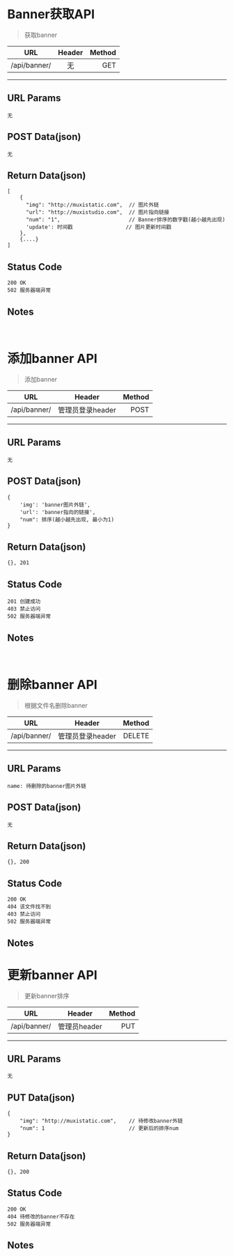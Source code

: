 # Banner获取API

> 获取banner

| URL |  Header | Method |
| ------------- |:-------------:| -----:|
| /api/banner/ | 无 | GET |

<hr/>

## URL Params

    无

## POST Data(json)

    无

## Return Data(json)

    [
        {
          "img": "http://muxistatic.com",  // 图片外链
          "url": "http://muxistudio.com",  // 图片指向链接
          "num": "1",                      // Banner排序的数字戳(越小越先出现)
          'update': 时间戳                 // 图片更新时间戳
        },
        {....}
    ]

## Status Code

    200 OK
    502 服务器端异常

## Notes

<br/>

# 添加banner API

> 添加banner

| URL |  Header | Method |
| ------------- |:-------------:| -----:|
| /api/banner/ | 管理员登录header | POST |

<hr/>

## URL Params

    无

## POST Data(json)

    {
        'img': 'banner图片外链',
        'url': 'banner指向的链接',
        "num": 排序(越小越先出现, 最小为1)
    }

## Return Data(json)

    {}, 201

## Status Code

    201 创建成功
    403 禁止访问
    502 服务器端异常

## Notes

<br/>

# 删除banner API

> 根据文件名删除banner

| URL |  Header | Method |
| ------------- |:-------------:| -----:|
| /api/banner/ | 管理员登录header | DELETE |

<hr/>

## URL Params

    name: 待删除的banner图片外链

## POST Data(json)

    无

## Return Data(json)

    {}, 200

## Status Code

    200 OK
    404 该文件找不到
    403 禁止访问
    502 服务器端异常

## Notes

# 更新banner API

> 更新banner排序

| URL |  Header | Method |
| ------------- |:-------------:| -----:|
| /api/banner/ | 管理员header | PUT |

<hr/>

## URL Params

    无

## PUT Data(json)

    {
        "img": "http://muxistatic.com",    // 待修改banner外链
        "num": 1                           // 更新后的排序num
    }

## Return Data(json)

    {}, 200

## Status Code

    200 OK
    404 待修改的banner不存在
    502 服务器端异常

## Notes

